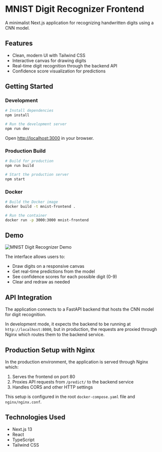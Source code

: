 # MNIST Digit Recognizer Frontend

A minimalist Next.js application for recognizing handwritten digits using a CNN model.

## Features

- Clean, modern UI with Tailwind CSS
- Interactive canvas for drawing digits
- Real-time digit recognition through the backend API
- Confidence score visualization for predictions

## Getting Started

### Development

```bash
# Install dependencies
npm install

# Run the development server
npm run dev
```

Open [http://localhost:3000](http://localhost:3000) in your browser.

### Production Build

```bash
# Build for production
npm run build

# Start the production server
npm start
```

### Docker

```bash
# Build the Docker image
docker build -t mnist-frontend .

# Run the container
docker run -p 3000:3000 mnist-frontend
```

## Demo

![MNIST Digit Recognizer Demo](../media/mnist.gif)

The interface allows users to:
- Draw digits on a responsive canvas
- Get real-time predictions from the model
- See confidence scores for each possible digit (0-9)
- Clear and redraw as needed

## API Integration

The application connects to a FastAPI backend that hosts the CNN model for digit recognition. 

In development mode, it expects the backend to be running at `http://localhost:8000`, but in production, the requests are proxied through Nginx which routes them to the backend service.

## Production Setup with Nginx

In the production environment, the application is served through Nginx which:

1. Serves the frontend on port 80
2. Proxies API requests from `/predict/` to the backend service
3. Handles CORS and other HTTP settings

This setup is configured in the root `docker-compose.yaml` file and `nginx/nginx.conf`.

## Technologies Used

- Next.js 13
- React
- TypeScript
- Tailwind CSS 